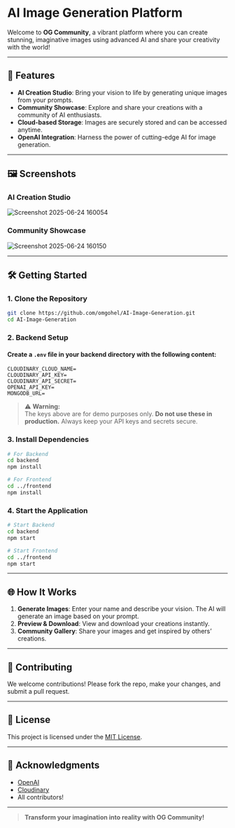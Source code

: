# AI Image Generation Platform

Welcome to **OG Community**, a vibrant platform where you can create stunning, imaginative images using advanced AI and share your creativity with the world!

---

## 🚀 Features

- **AI Creation Studio**: Bring your vision to life by generating unique images from your prompts.
- **Community Showcase**: Explore and share your creations with a community of AI enthusiasts.
- **Cloud-based Storage**: Images are securely stored and can be accessed anytime.
- **OpenAI Integration**: Harness the power of cutting-edge AI for image generation.

---

## 🖼️ Screenshots

### AI Creation Studio

![Screenshot 2025-06-24 160054](https://github.com/user-attachments/assets/0396d2f9-2ee8-4815-a875-80d9aff912b8)

### Community Showcase

![Screenshot 2025-06-24 160150](https://github.com/user-attachments/assets/a3528f3e-a41c-40ca-8865-984ab00a1663)

---

## 🛠️ Getting Started

### 1. Clone the Repository

```bash
git clone https://github.com/omgohel/AI-Image-Generation.git
cd AI-Image-Generation
```

### 2. Backend Setup

#### Create a `.env` file in your backend directory with the following content:

```
CLOUDINARY_CLOUD_NAME=
CLOUDINARY_API_KEY=
CLOUDINARY_API_SECRET=
OPENAI_API_KEY=
MONGODB_URL=
```

> ⚠️ **Warning:**  
> The keys above are for demo purposes only. **Do not use these in production.** Always keep your API keys and secrets secure.

### 3. Install Dependencies

```bash
# For Backend
cd backend
npm install

# For Frontend
cd ../frontend
npm install
```

### 4. Start the Application

```bash
# Start Backend
cd backend
npm start

# Start Frontend
cd ../frontend
npm start
```

---

## 🌐 How It Works

1. **Generate Images**: Enter your name and describe your vision. The AI will generate an image based on your prompt.
2. **Preview & Download**: View and download your creations instantly.
3. **Community Gallery**: Share your images and get inspired by others’ creations.

---

## 🤝 Contributing

We welcome contributions! Please fork the repo, make your changes, and submit a pull request.

---

## 📄 License

This project is licensed under the [MIT License](LICENSE).

---

## 🙏 Acknowledgments

- [OpenAI](https://openai.com/)
- [Cloudinary](https://cloudinary.com/)
- All contributors!

---

> **Transform your imagination into reality with OG Community!**
